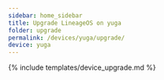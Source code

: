 ```yaml
---
sidebar: home_sidebar
title: Upgrade LineageOS on yuga
folder: upgrade
permalink: /devices/yuga/upgrade/
device: yuga
---
```

{% include templates/device_upgrade.md %}
